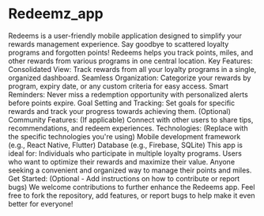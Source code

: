 # Redeemz_app
 Redeems is a user-friendly mobile application designed to simplify your rewards management experience.  Say goodbye to scattered loyalty programs and forgotten points! Redeems helps you track points, miles, and other rewards from various programs in one central location.  Key Features:  Consolidated View: Track rewards from all your loyalty programs in a single, organized dashboard. Seamless Organization: Categorize your rewards by program, expiry date, or any custom criteria for easy access. Smart Reminders: Never miss a redemption opportunity with personalized alerts before points expire. Goal Setting and Tracking: Set goals for specific rewards and track your progress towards achieving them. (Optional) Community Features: (If applicable) Connect with other users to share tips, recommendations, and redeem experiences. Technologies: (Replace with the specific technologies you're using)  Mobile development framework (e.g., React Native, Flutter) Database (e.g., Firebase, SQLite) This app is ideal for:  Individuals who participate in multiple loyalty programs. Users who want to optimize their rewards and maximize their value. Anyone seeking a convenient and organized way to manage their points and miles. Get Started: (Optional - Add instructions on how to contribute or report bugs)  We welcome contributions to further enhance the Redeems app. Feel free to fork the repository, add features, or report bugs to help make it even better for everyone!
